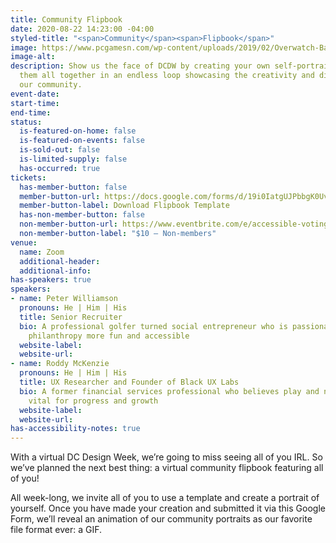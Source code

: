 ```yaml
---
title: Community Flipbook
date: 2020-08-22 14:23:00 -04:00
styled-title: "<span>Community</span><span>Flipbook</span>"
image: https://www.pcgamesn.com/wp-content/uploads/2019/02/Overwatch-Baptiste-Abilities.jpg
image-alt: 
description: Show us the face of DCDW by creating your own self-portrait — we’ll put
  them all together in an endless loop showcasing the creativity and diversity of
  our community.
event-date: 
start-time: 
end-time: 
status:
  is-featured-on-home: false
  is-featured-on-events: false
  is-sold-out: false
  is-limited-supply: false
  has-occurred: true
tickets:
  has-member-button: false
  member-button-url: https://docs.google.com/forms/d/19i0IatgUJPbbgK0UvVXZ6AiZS3xstqz_oyCSCuVTBQc/edit?usp=sharing_eil&ts=5f36cef4&urp=gmail_link
  member-button-label: Download Flipbook Template
  has-non-member-button: false
  non-member-button-url: https://www.eventbrite.com/e/accessible-voting-by-design-tickets-117840308535
  non-member-button-label: "$10 — Non-members"
venue:
  name: Zoom
  additional-header: 
  additional-info: 
has-speakers: true
speakers:
- name: Peter Williamson
  pronouns: He | Him | His
  title: Senior Recruiter
  bio: A professional golfer turned social entrepreneur who is passionate about making
    philanthropy more fun and accessible
  website-label: 
  website-url: 
- name: Roddy McKenzie
  pronouns: He | Him | His
  title: UX Researcher and Founder of Black UX Labs
  bio: A former financial services professional who believes play and novelty are
    vital for progress and growth
  website-label: 
  website-url: 
has-accessibility-notes: true
---
```


With a virtual DC Design Week, we’re going to miss seeing all of you IRL. So we’ve planned the next best thing: a virtual community flipbook featuring all of you!

All week-long, we invite all of you to use a template and create a portrait of yourself. Once you have made your creation and submitted it via this Google Form, we’ll reveal an animation of our community portraits as our favorite file format ever: a GIF.
